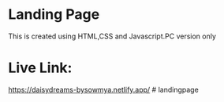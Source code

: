 # Landing Page
This is created using HTML,CSS and Javascript.PC version only

# Live Link:
https://daisydreams-bysowmya.netlify.app/
#   l a n d i n g p a g e  
 